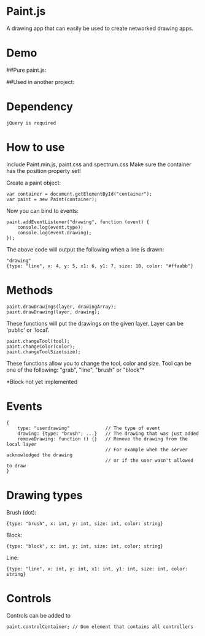 Paint.js
========

A drawing app that can easily be used to create networked drawing apps.

Demo
====

##Pure paint.js:

##Used in another project:

Dependency
==========

	jQuery is required

How to use
==========

Include Paint.min.js, paint.css and spectrum.css
Make sure the container has the position property set!

Create a paint object:

    var container = document.getElementById("container");
    var paint = new Paint(container);

Now you can bind to events:

	paint.addEventListener("drawing", function (event) {
		console.log(event.type);
		console.log(event.drawing);
	});

The above code will output the following when a line is drawn:

	"drawing"
	{type: "line", x: 4, y: 5, x1: 6, y1: 7, size: 10, color: "#ffaabb"}

Methods
=======

	paint.drawDrawings(layer, drawingArray);
	paint.drawDrawing(layer, drawing);

These functions will put the drawings on the given layer. Layer can be 'public' or 'local'.

	paint.changeTool(tool);
	paint.changeColor(color);
	paint.changeToolSize(size);

These functions allow you to change the tool, color and size.
Tool can be one of the following: "grab", "line", "brush" or "block"*

*Block not yet implemented

Events
======

	{
		type: "userdrawing"             // The type of event
		drawing: {type: "brush", ...}   // The drawing that was just added
		removeDrawing: function () {}   // Remove the drawing from the local layer
		                                // For example when the server acknowledged the drawing
		                                // or if the user wasn't allowed to draw
	}

Drawing types
=============

Brush (dot):

	{type: "brush", x: int, y: int, size: int, color: string}

Block:

	{type: "block", x: int, y: int, size: int, color: string}

Line:
	
	{type: "line", x: int, y: int, x1: int, y1: int, size: int, color: string}

Controls
========

Controls can be added to

    paint.controlContainer; // Dom element that contains all controllers